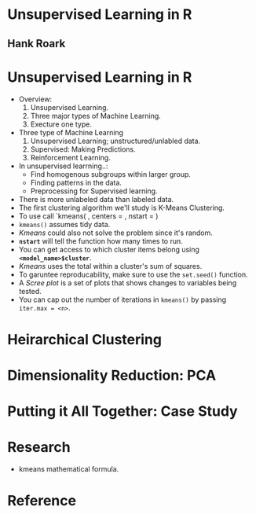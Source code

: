 # Unsupervised Learning in R
## Hank Roark

# Unsupervised Learning in R
- Overview:
	1. Unsupervised Learning.
	2. Three major types of Machine Learning.
	3. Execture one type.
- Three type of Machine Learning
	1. Unsupervised Learning; unstructured/unlabled data.
	2. Supervised: Making Predictions.
	3. Reinforcement Learning.
- In unsupervised learrning..:
	* Find homogenous subgroups within larger group.
	* Finding patterns in the data.
	* Preprocessing for Supervised learning.
- There is more unlabeled data than labeled data.
- The first clustering algorithm we'll study is K-Means Clustering.
- To use call `kmeans( **<dataframe>**, centers = **<n>**, nstart = **<n>**)
- `kmeans()` assumes tidy data.
- *Kmeans* could also not solve the problem since it's random.
- **`nstart`** will tell the function how many times to run.
- You can get access to which cluster items belong using **`<model_name>$cluster`**.
- *Kmeans* uses the total within a cluster's sum of squares.
- To garuntee reproducability, make sure to use the `set.seed()` function.
- A *Scree plot* is a set of plots that shows changes to variables being tested.
- You can cap out the number of iterations in `kmeans()` by passing `iter.max = <n>`.

# Heirarchical Clustering


# Dimensionality Reduction: PCA


# Putting it All Together: Case Study

# Research
- kmeans mathematical formula.


# Reference
